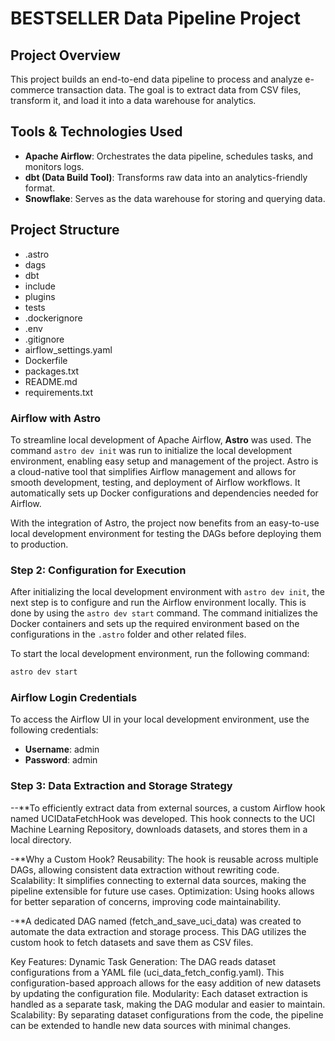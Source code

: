# BESTSELLER Data Pipeline Project

## Project Overview
This project builds an end-to-end data pipeline to process and analyze e-commerce transaction data. The goal is to extract data from CSV files, transform it, and load it into a data warehouse for analytics.

## Tools & Technologies Used
- **Apache Airflow**: Orchestrates the data pipeline, schedules tasks, and monitors logs.
- **dbt (Data Build Tool)**: Transforms raw data into an analytics-friendly format.
- **Snowflake**: Serves as the data warehouse for storing and querying data.

## Project Structure
- .astro
- dags
- dbt
- include
- plugins
- tests
- .dockerignore
- .env
- .gitignore
- airflow_settings.yaml
- Dockerfile
- packages.txt
- README.md
- requirements.txt

### Airflow with Astro

To streamline local development of Apache Airflow, **Astro** was used. The command `astro dev init` was run to initialize the local development environment, enabling easy setup and management of the project. Astro is a cloud-native tool that simplifies Airflow management and allows for smooth development, testing, and deployment of Airflow workflows. It automatically sets up Docker configurations and dependencies needed for Airflow.

With the integration of Astro, the project now benefits from an easy-to-use local development environment for testing the DAGs before deploying them to production.

### Step 2: Configuration for Execution

After initializing the local development environment with `astro dev init`, the next step is to configure and run the Airflow environment locally. This is done by using the `astro dev start` command. The command initializes the Docker containers and sets up the required environment based on the configurations in the `.astro` folder and other related files.

To start the local development environment, run the following command:

```bash
astro dev start
```
### Airflow Login Credentials

To access the Airflow UI in your local development environment, use the following credentials:

- **Username**: admin
- **Password**: admin

### Step 3: Data Extraction and Storage Strategy

--**To efficiently extract data from external sources, a custom Airflow hook named 
UCIDataFetchHook was developed. This hook connects to the UCI Machine Learning Repository, downloads datasets, and stores them in a local directory.

-**Why a Custom Hook?
Reusability: The hook is reusable across multiple DAGs, allowing consistent data extraction without rewriting code.
Scalability: It simplifies connecting to external data sources, making the pipeline extensible for future use cases.
Optimization: Using hooks allows for better separation of concerns, improving code maintainability.

-**A dedicated DAG named (fetch_and_save_uci_data) was created to automate the data extraction and storage process. This DAG utilizes the custom hook to fetch datasets and save them as CSV files.

Key Features:
Dynamic Task Generation: The DAG reads dataset configurations from a YAML file (uci_data_fetch_config.yaml). This configuration-based approach allows for the easy addition of new datasets by updating the configuration file.
Modularity: Each dataset extraction is handled as a separate task, making the DAG modular and easier to maintain.
Scalability: By separating dataset configurations from the code, the pipeline can be extended to handle new data sources with minimal changes.